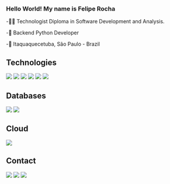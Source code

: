 ### Hello World! My name is Felipe Rocha

-🧑‍🏫 Technologist Diploma in Software Development and Analysis.

-🐍 Backend Python Developer

-📍 Itaquaquecetuba, São Paulo - Brazil
 
  ## Technologies
  
 <div>
  <a href = "#"><img src="https://img.shields.io/badge/Odoo-714B67.svg?style=for-the-badge&logo=Odoo&logoColor=white" target="_blank"></a>
  <a href = "#"><img src="https://img.shields.io/badge/NGINX-009639.svg?style=for-the-badge&logo=NGINX&logoColor=white" target="_blank"></a>
  <a href = "#"><img src="https://img.shields.io/badge/KivyMD-757575.svg?style=for-the-badge&logo=Material-Design&logoColor=white" target="_blank"></a>
  <a href = "#"><img src="https://img.shields.io/badge/Django-092E20.svg?style=for-the-badge&logo=Django&logoColor=white" target="_blank"></a>
  <a href = "#"><img src="https://img.shields.io/badge/Flask-000000.svg?style=for-the-badge&logo=Flask&logoColor=white" target="_blank"></a>
  <a href = "#"><img src="https://img.shields.io/badge/FastAPI-009688.svg?style=for-the-badge&logo=FastAPI&logoColor=white" target="_blank"></a>
 </div>

  ## Databases

 <div>
  <a href = "#"><img src="https://img.shields.io/badge/Microsoft%20SQL%20Server-CC2927?style=for-the-badge&logo=microsoft%20sql%20server&logoColor=white" target="_blank"></a>
  <a href = "#"><img src="https://img.shields.io/badge/PostgreSQL-316192?style=for-the-badge&logo=postgresql&logoColor=white" target="_blank"></a>
 </div>

  ## Cloud

<div>
  <a href = "#"><img src="https://img.shields.io/badge/Amazon_AWS-FF9900?style=for-the-badge&logo=amazonaws&logoColor=white" target="_blank"></a>
</div>

  ## Contact
  
<div>
  <a href = "mailto:felipe.pessoal0909@gmail.com"><img src="https://img.shields.io/badge/Gmail-D14836?style=for-the-badge&logo=gmail&logoColor=white" target="_blank"></a>
  <a href="https://www.linkedin.com/in/felipe-rocha-dias-aa2327219"><img src="https://img.shields.io/badge/LinkedIn-0077B5?style=for-the-badge&logo=linkedin&logoColor=white"></a>
  <a href="https://steamcommunity.com/id/Dias2000/"><img src="https://img.shields.io/badge/Steam-000000?style=for-the-badge&logo=steam&logoColor=white">
</div>
